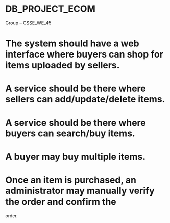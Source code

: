 # DB_PROJECT_ECOM
Group – CSSE_WE_45

# The system should have a web interface where buyers can shop for items uploaded by sellers.
#  A service should be there where sellers can add/update/delete items.
#  A service should be there where buyers can search/buy items. 
#  A buyer may buy multiple items. 
#  Once an item is purchased, an administrator may manually verify the order and confirm the
order.